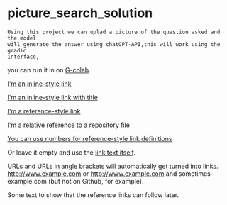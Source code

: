 # picture_search_solution
    Using this project we can uplad a picture of the question asked and the model
    will generate the answer using chatGPT-API,this will work using the gradio 
    interface, 
you can run it in on [G-colab](https://colab.research.google.com/drive/1FnualgGaQv0cHFfnQl-7CfI953AU0Qv_#scrollTo=ujL16dZ2_O-3).
<!--     This site was built using [GitHub Pages](https://pages.github.com/). -->


[I'm an inline-style link](https://www.google.com)

[I'm an inline-style link with title](https://www.google.com "Google's Homepage")

[I'm a reference-style link][Arbitrary case-insensitive reference text]

[I'm a relative reference to a repository file](../blob/master/LICENSE)

[You can use numbers for reference-style link definitions][1]

Or leave it empty and use the [link text itself].

URLs and URLs in angle brackets will automatically get turned into links. 
http://www.example.com or <http://www.example.com> and sometimes 
example.com (but not on Github, for example).

Some text to show that the reference links can follow later.

[arbitrary case-insensitive reference text]: https://www.mozilla.org
[1]: http://slashdot.org
[link text itself]: http://www.reddit.com
